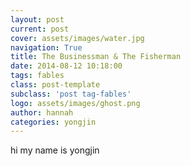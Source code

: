 ```yaml
---
layout: post
current: post
cover: assets/images/water.jpg
navigation: True
title: The Businessman & The Fisherman
date: 2014-08-12 10:18:00
tags: fables
class: post-template
subclass: 'post tag-fables'
logo: assets/images/ghost.png
author: hannah
categories: yongjin
---
```


hi my name is yongjin